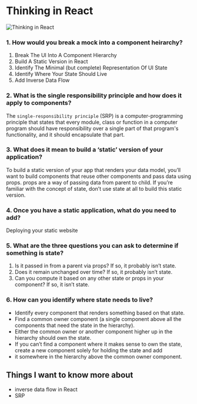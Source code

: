 # Thinking in React

![Thinking in React](https://i.morioh.com/201022/2f6459ee.webp)

### 1. How would you break a mock into a component heirarchy?

1. Break The UI Into A Component Hierarchy
2. Build A Static Version in React
3. Identify The Minimal (but complete) Representation Of UI State
4. Identify Where Your State Should Live
5. Add Inverse Data Flow
### 2. What is the single responsibility principle and how does it apply to components?
The `single-responsibility principle` (SRP) is a computer-programming principle that states that every module, class or function in a computer program should have responsibility over a single part of that program's functionality, and it should encapsulate that part.

### 3. What does it mean to build a ‘static’ version of your application?
To build a static version of your app that renders your data model, you’ll want to build components that reuse other components and pass data using props. props are a way of passing data from parent to child. If you’re familiar with the concept of state, don’t use state at all to build this static version.


### 4. Once you have a static application, what do you need to add?
Deploying your static website

### 5. What are the three questions you can ask to determine if something is state?

1. Is it passed in from a parent via props? If so, it probably isn’t state.
2. Does it remain unchanged over time? If so, it probably isn’t state.
3. Can you compute it based on any other state or props in your component? If so, it isn’t state.

### 6. How can you identify where state needs to live?
* Identify every component that renders something based on that state.
* Find a common owner component (a single component above all the components that need the state in the hierarchy).
* Either the common owner or another component higher up in the hierarchy should own the state.
* If you can’t find a component where it makes sense to own the state, create a new component solely for holding the state and add
* it somewhere in the hierarchy above the common owner component.

## Things I want to know more about
* inverse data flow in React
* SRP
